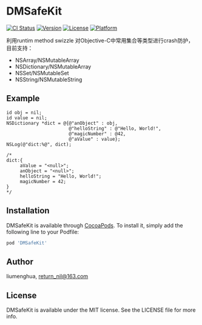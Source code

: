 # DMSafeKit

[![CI Status](https://img.shields.io/travis/liumenghua/DMSafeKit.svg?style=flat)](https://travis-ci.org/liumenghua/DMSafeKit)
[![Version](https://img.shields.io/cocoapods/v/DMSafeKit.svg?style=flat)](https://cocoapods.org/pods/DMSafeKit)
[![License](https://img.shields.io/cocoapods/l/DMSafeKit.svg?style=flat)](https://cocoapods.org/pods/DMSafeKit)
[![Platform](https://img.shields.io/cocoapods/p/DMSafeKit.svg?style=flat)](https://cocoapods.org/pods/DMSafeKit)

利用runtim method swizzle 对Objective-C中常用集合等类型进行crash防护，目前支持：
- NSArray/NSMutableArray
- NSDictionary/NSMutableArray
- NSSet/NSMutableSet
- NSString/NSMutableString

## Example

```
id obj = nil;
id value = nil;
NSDictionary *dict = @{@"anObject" : obj,
                       @"helloString" : @"Hello, World!",
                       @"magicNumber" : @42,
                       @"aValue" : value};
NSLog(@"dict:%@", dict);
    
/*
dict:{
     aValue = "<null>";
     anObject = "<null>";
     helloString = "Hello, World!";
     magicNumber = 42;
}
*/
```

## Installation

DMSafeKit is available through [CocoaPods](https://cocoapods.org). To install
it, simply add the following line to your Podfile:

```ruby
pod 'DMSafeKit'
```

## Author

liumenghua, return_nil@163.com

## License

DMSafeKit is available under the MIT license. See the LICENSE file for more info.
